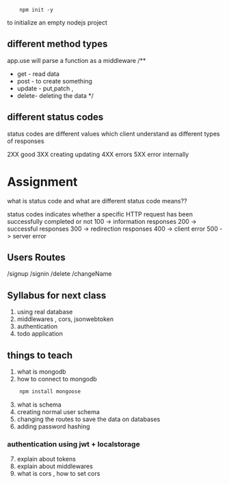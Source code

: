``` 
    npm init -y
```

to initialize an empty nodejs project
## different method types
app.use will parse a function as a middleware
/**
 * get - read data 
 * post - to create something 
 * update - put,patch , 
 * delete- deleting the data
 */

## different status codes

status codes are different values which client understand as different types of responses 


2XX good
3XX creating updating
4XX errors
5XX error internally


# Assignment

what is status code and what are different status code means??

status codes indicates whether a specific  HTTP request has been successfully completed or not
100 -> information responses
200 -> successful responses
300 -> redirection responses
400 -> client error 
500 -> server error


## Users Routes

/signup 
/signin 
/delete
/changeName


## Syllabus for next class

1. using real database 
2. middlewares , cors, jsonwebtoken
3. authentication 
4. todo application


##  things to teach 

1. what is mongodb 
2. how to connect to mongodb

```js
    npm install mongoose
```

3. what is schema
4. creating normal user schema
5. changing the routes to save the data on databases
6. adding password hashing
### authentication using jwt + localstorage 
7. explain about tokens
8. explain about middlewares
9. what is cors , how to set cors 